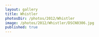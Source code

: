 ```yaml
---
layout: gallery
title: Whistler
photosDir: /photos/2012/Whistler
image: /photos/2012/Whistler/DSCN0306.jpg
published: true
---
```

